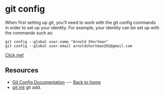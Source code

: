 # git config
When first setting up git, you'll need to work with the git config commands in order to set up your identity. For example, your identity can be set up with the commands such as:
```
git config --global user.name "Arnold Shortman"
git config --global user.email arnoldshortman202@gmail.com
```
[Click me!](https://www.youtube.com/watch?v=HUBNt18RFbo)
## Resources
- [Git Config Documentation](https://git-scm.com/docs/git-config) ---
[Back to home](../README.md)
- [git init](./Commands/Init.md)
git add.

